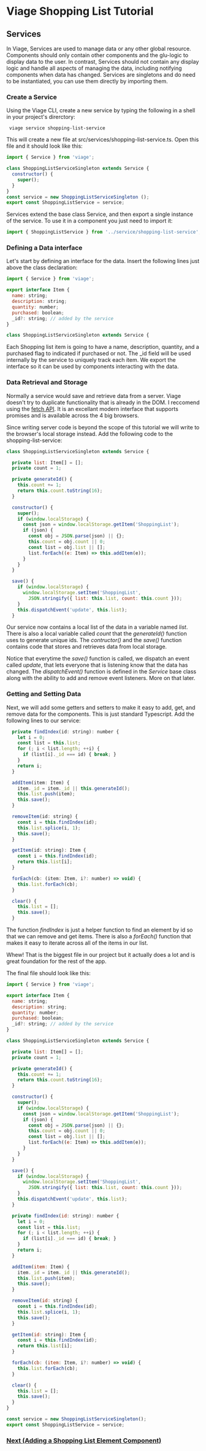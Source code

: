 # Viage Shopping List Tutorial

## Services
In Viage, Services are used to manage data or any other global resource. Components should only contain other components and the glu-logic to display data to the user. In contrast, Services should not contain any display logic and handle all aspects of managing the data, including notifying components when data has changed. Services are singletons and do need to be instantiated, you can use them directly by importing them.

### Create a Service
Using the Viage CLI, create a new service by typing the following in a shell in your project's direrctory:

``` viage service shopping-list-service```

This will create a new file at src/services/shopping-list-service.ts. Open this file and it should look like this:

```Javascript
import { Service } from 'viage';

class ShoppingListServiceSingleton extends Service {
  constructor() {
    super();
  }
}
const service = new ShoppingListServiceSingleton ();
export const ShoppingListService = service;
```

Services extend the base class Service, and then export a single instance of the service. To use it in a component you just need to import it:

```Javascript
import { ShoppingListService } from '../service/shopping-list-service';
```

### Defining a Data interface
Let's start by defining an interface for the data. Insert the following lines just above the class declaration:

```Javascript
import { Service } from 'viage';

export interface Item {
  name: string;
  description: string;
  quantity: number;
  purchased: boolean;
  _id?: string; // added by the service
}

class ShoppingListServiceSingleton extends Service {
```

Each Shopping list item is going to have a name, description, quantity, and a purchased flag to indicated if purchased or not. The _id field will be used internally by the service to uniquely track each item. We export the interface so it can be used by components interacting with the data.

### Data Retrieval and Storage
Normally a service would save and retrieve data from a server. Viage doesn't try to duplicate functionality that is already in the DOM. I reccomend using the [fetch API](https://developer.mozilla.org/en-US/docs/Web/API/WindowOrWorkerGlobalScope/fetch). It is an excellant modern interface that supports promises and is available across the 4 big browsers.

Since writing server code is beyond the scope of this tutorial we will write to the browser's local storage instead. Add the following code to the shopping-list-service:

```Javascript
class ShoppingListServiceSingleton extends Service {

  private list: Item[] = [];
  private count = 1;

  private generateId() {
    this.count += 1;
    return this.count.toString(16);
  }

  constructor() {
    super();
    if (window.localStorage) {
      const json = window.localStorage.getItem('ShoppingList');
      if (json) {
        const obj = JSON.parse(json) || {};
        this.count = obj.count || 0;
        const list = obj.list || [];
        list.forEach((e: Item) => this.addItem(e));
      }
    }
  }

  save() {
    if (window.localStorage) {
      window.localStorage.setItem('ShoppingList',
        JSON.stringify({ list: this.list, count: this.count }));
    }
    this.dispatchEvent('update', this.list);
  }
```

Our service now contains a local list of the data in a variable named *list*. There is also a local variable called *count* that the *generateId()* function uses to generate unique ids. The *contructor()* and the *save()* function contains code that stores and retrieves data from local storage.

Notice that everytime the *save()* function is called, we dispatch an event called *update*, that lets everyone that is listening know that the data has changed. The *dispatchEvent()* function is defined in the *Service* base class along with the ability to add and remove event listeners. More on that later.

### Getting and Setting Data
Next, we will add some getters and setters to make it easy to add, get, and remove data for the components. This is just standard Typescript. Add the following lines to our service:

```Javascript
  private findIndex(id: string): number {
    let i = 0;
    const list = this.list;
    for (; i < list.length; ++i) {
      if (list[i]._id === id) { break; }
    }
    return i;
  }

  addItem(item: Item) {
    item._id = item._id || this.generateId();
    this.list.push(item);
    this.save();
  }

  removeItem(id: string) {
    const i = this.findIndex(id);
    this.list.splice(i, 1);
    this.save();
  }

  getItem(id: string): Item {
    const i = this.findIndex(id);
    return this.list[i];
  }

  forEach(cb: (item: Item, i?: number) => void) {
    this.list.forEach(cb);
  }

  clear() {
    this.list = [];
    this.save();
  }
```

The function *findIndex* is just a helper function to find an element by id so that we can remove and get items. There is also a *forEach()* function that makes it easy to iterate across all of the items in our list.

Whew! That is the biggest file in our project but it actually does a lot and is great foundation for the rest of the app.

The final file should look like this:

```Javascript
import { Service } from 'viage';

export interface Item {
  name: string;
  description: string;
  quantity: number;
  purchased: boolean;
  _id?: string; // added by the service
}

class ShoppingListServiceSingleton extends Service {

  private list: Item[] = [];
  private count = 1;

  private generateId() {
    this.count += 1;
    return this.count.toString(16);
  }

  constructor() {
    super();
    if (window.localStorage) {
      const json = window.localStorage.getItem('ShoppingList');
      if (json) {
        const obj = JSON.parse(json) || {};
        this.count = obj.count || 0;
        const list = obj.list || [];
        list.forEach((e: Item) => this.addItem(e));
      }
    }
  }

  save() {
    if (window.localStorage) {
      window.localStorage.setItem('ShoppingList',
        JSON.stringify({ list: this.list, count: this.count }));
    }
    this.dispatchEvent('update', this.list);
  }

  private findIndex(id: string): number {
    let i = 0;
    const list = this.list;
    for (; i < list.length; ++i) {
      if (list[i]._id === id) { break; }
    }
    return i;
  }

  addItem(item: Item) {
    item._id = item._id || this.generateId();
    this.list.push(item);
    this.save();
  }

  removeItem(id: string) {
    const i = this.findIndex(id);
    this.list.splice(i, 1);
    this.save();
  }

  getItem(id: string): Item {
    const i = this.findIndex(id);
    return this.list[i];
  }

  forEach(cb: (item: Item, i?: number) => void) {
    this.list.forEach(cb);
  }

  clear() {
    this.list = [];
    this.save();
  }
}

const service = new ShoppingListServiceSingleton();
export const ShoppingListService = service;

```

### [Next (Adding a Shopping List Element Component)](shopping-list-element.md)